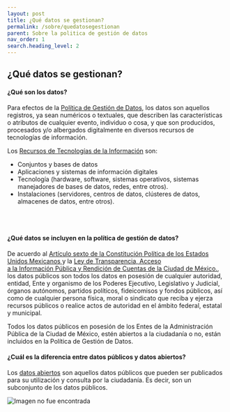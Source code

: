 ```yaml
---
layout: post
title: ¿Qué datos se gestionan?
permalink: /sobre/quedatosegestionan
parent: Sobre la politica de gestión de datos
nav_order: 1
search.heading_level: 2
---
```



<h2>¿Qué datos se gestionan?</h2>

<h4><b>¿Qué son los datos? </b></h4>



Para efectos de la <a href="http://www3.contraloriadf.gob.mx/prontuario/index.php/normativas/Template/ver_mas/68319/42/1/0 ">Política de Gestión de Datos</a>, los datos son aquellos registros, ya sean numéricos o textuales, que describen las características o atributos de cualquier evento, individuo o cosa, y que son producidos, procesados y/o albergados digitalmente en diversos recursos de tecnologías de información. 

Los  <a href="https://gobcdmx.github.io/politicadedatos/cultura/glosario#rti">Recursos de Tecnologías de la Información</a> son: 
- Conjuntos y bases de datos
- Aplicaciones y sistemas de información digitales
- Tecnología (hardware, software, sistemas operativos, sistemas manejadores de bases de datos, redes, entre otros). 
- Instalaciones (servidores, centros de datos, clústeres de datos, almacenes de datos, entre otros). 
<br>
 <br>


<h4><b>¿Qué datos se incluyen en la política de gestión de datos?</b></h4> 

De acuerdo al <a href=" http://www.ordenjuridico.gob.mx/Constitucion/articulos/6.pdf">Artículo sexto de la Constitución Política de los Estados Unidos Mexicanos </a> y la <a href="http://www.infodf.org.mx/documentospdf/Ley%20de%20Transparencia,%20Acceso%20a%20la%20Informaci%C3%B3n%20P%C3%BAblica%20y%20Rendici%C3%B3n%20de%20Cuentas%20de%20la%20Ciudad%20de%20M%C3%A9xico.pdf">Ley de Transparencia, Acceso <br> a la Información Pública y Rendición de Cuentas de la Ciudad de México.</a>, los datos públicos son todos los datos en posesión de cualquier autoridad, entidad, Ente y organismo de los Poderes Ejecutivo, Legislativo y Judicial, órganos autónomos, partidos políticos, fideicomisos y fondos públicos, así como de cualquier persona física, moral o sindicato que reciba y ejerza recursos públicos o realice actos de autoridad en el ámbito federal, estatal y municipal.



Todos los datos públicos en posesión de los Entes de la Administración Pública de la Ciudad de México, estén abiertos a la ciudadanía o no, están incluidos en la Política de Gestión de Datos.


<h4><b> ¿Cuál es la diferencia entre datos públicos y datos abiertos? </b> </h4> 

Los <a href="https://gobcdmx.github.io/politicadedatos/cultura/glosario#dabiertos">datos abiertos</a> son aquellos datos públicos que pueden ser publicados para su utilización y consulta por la ciudadanía. Es decir, son un subconjunto de los datos públicos.

<img src="https://gobcdmx.github.io/politicadedatos/assets/img/datos.jpg" class="center" alt="Imagen no fue encontrada" >

